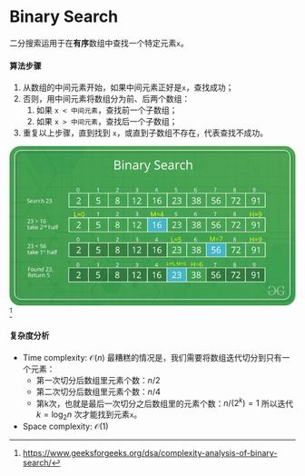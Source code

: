 # Binary Search

二分搜索运用于在**有序**数组中查找一个特定元素`x`。

#### 算法步骤 
1. 从数组的中间元素开始，如果中间元素正好是`x`，查找成功；
2. 否则，用中间元素将数组分为前、后两个数组：
   1. 如果 `x < 中间元素`，查找前一个子数组；
   2. 如果 `x > 中间元素`，查找后一个子数组；
3. 重复以上步骤，直到找到 `x`，或直到子数组不存在，代表查找不成功。

![Binary Search](pics/BinarySearch.png)[^1]

#### 复杂度分析
* Time complexity: $\mathcal{O}(n)$
最糟糕的情况是，我们需要将数组迭代切分到只有一个元素：
  * 第一次切分后数组里元素个数：$n/2$
  * 第二次切分后数组里元素个数：$n/4$
  * 第k次，也就是最后一次切分之后数组里的元素个数：$n/(2^k) = 1$
所以迭代 $k = \log_2 n$ 次才能找到元素`x`。
* Space complexity: $\mathcal{O}(1)$



[^1]: https://www.geeksforgeeks.org/dsa/complexity-analysis-of-binary-search/